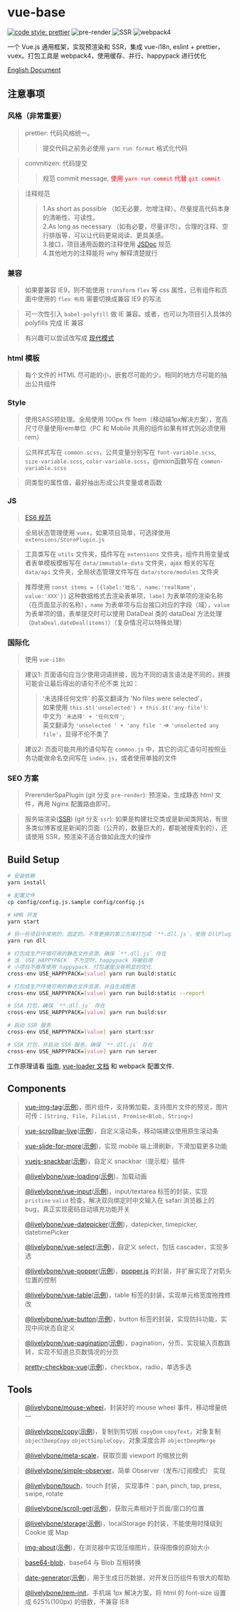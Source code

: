 # vue-base
[![code style: prettier](https://img.shields.io/badge/code_style-prettier-ff69b4.svg?style=flat-square)](https://github.com/prettier/prettier)
![pre-render](https://img.shields.io/badge/realized-pre--render-blue.svg "pre-render")
![SSR](https://img.shields.io/badge/realized-SSR-blue.svg "SSR")
![webpack4](https://img.shields.io/badge/pack-webpack4-blue.svg "webpack4")

一个 Vue.js 通用框架，实现预渲染和 SSR，集成 vue-i18n, eslint + prettier，vuex。打包工具是 webpack4，使用缓存、并行、happypack 进行优化

[English Document](./README.md)

## 注意事项

### 风格（非常重要）

> prettier: 代码风格统一。
>> 提交代码之前务必使用 `yarn run format` 格式化代码

> commitizen: 代码提交
>> 规范 commit message, <span style="color:red">使用 `yarn run commit` 代替 `git commit`</span>

> 注释规范
>> 1.As short as possible （如无必要，勿增注释）。尽量提高代码本身的清晰性、可读性。<br>
   2.As long as necessary （如有必要，尽量详尽）。合理的注释、空行排版等，可以让代码更易阅读、更具美感。<br>
   3.接口，项目通用函数的注释使用 [JSDoc](http://usejsdoc.org/index.html) 规范<br>
   4.其他地方的注释能将 why 解释清楚就行

### 兼容

> 如果要兼容 IE9，则不能使用 `transform` `flex` 等 css 属性，已有组件和页面中使用的 `flex 布局` 需要切换成兼容 IE9 的写法

> 可一次性引入 `babel-polyfill` 做 IE 兼容。或者，也可以为项目引入具体的 polyfills 完成 IE 兼容

> 有兴趣可以尝试改写成 [现代模式](https://philipwalton.com/articles/deploying-es2015-code-in-production-today/)

### html 模板

> 每个文件的 HTML 尽可能的小，嵌套尽可能的少。相同的地方尽可能的抽出公共组件

### Style

> 使用SASS预处理。全局使用 100px 作 1rem（移动端1px解决方案），宽高尺寸尽量使用rem单位（PC 和 Mobile 共用的组件如果有样式则必须使用rem）

> 公共样式写在 `common.scss`，公共变量分别写在 `font-variable.scss`, `size-variable.scss`, `color-variable.scss`，@mixin函数写在 `common-variable.scss`

> 同类型的属性值，最好抽出形成公共变量或者函数

### JS

> [ES6 规范](http://es6.ruanyifeng.com/)

> 全局状态管理使用 `vuex`，如果项目简单，可选择使用 `extensions/StorePlugin.js`

> 工具类写在 `utils` 文件夹，插件写在 `extensions` 文件夹，组件共用变量或者表单模板模板写在 `data/immutable-data` 文件夹，ajax 相关的写在 `data/api` 文件夹，全局状态管理文件写在 `data/store/modules` 文件夹

> 推荐使用 `const items = [{label:'姓名', name:'realName', value:'XXX'}]` 这种数据格式去渲染表单项，`label` 为表单项的渲染名称（在页面显示的名称），`name` 为表单项与后台接口对应的字段（域），`value` 为表单项的值，表单提交时可以使用 DataDeal 类的 dataDeal 方法处理（`DataDeal.dateDeal(items)`）（复杂情况可以特殊处理）

### 国际化

> 使用 `vue-i18n`

> 建议1: 页面语句应当少使用词语拼接，因为不同的语言语法是不同的，拼接可能会让最后得出的语句不伦不类
> 比如：
>> ‘未选择任何文件’ 的英文翻译为 'No files were selected'，<br>
>> 如果使用 `this.$t('unselected') + this.$t('any-file')`:<br>
>> 中文为 `'未选择' + '任何文件'`;<br>
>> 英文翻译为 `'unselected ' + 'any file '` => `'unselected any file'`，显得不伦不类了

> 建议2: 页面可能共用的语句写在 `common.js` 中，其它的词汇语句可按照业务功能做命名空间写在 `index.js`，或者使用单独的文件

### SEO 方案

> PrerenderSpaPlugin (git 分支 `pre-render`): 预渲染，生成静态 html 文件，再用 Nginx 配置路由即可。

> 服务端渲染([SSR](https://ssr.vuejs.org/zh/)) (git 分支 `ssr`): 如果是构建社交类或是新闻类网站，有很多类似博客或是新闻的页面（公开的，数量巨大的，都能被搜索到的），还请使用 SSR，预渲染不适合做如此庞大的操作

## Build Setup

``` bash
# 安装依赖
yarn install

# 配置文件
cp config/config.js.sample config/config.js

# HMR 开发
yarn start

# 将一些项目中常用的，固定的，不常更换的第三方库打包成 `**.dll.js`，使用 DllPlugin，确保在这些库发生变化之后重新打包
yarn run dll

# 打包成生产环境可用的静态文件资源，确保 `**.dll.js` 存在
# 当 `USE_HAPPYPACK` 不为空时，happypack 将被启用
# 小项目不推荐使用 happypack，打包速度没有明显的优化
cross-env USE_HAPPYPACK=[value] yarn run build:static

# 打包成生产环境可用的静态文件资源，并且生成图表
cross-env USE_HAPPYPACK=[value] yarn run build:static --report

# SSR 打包，确保 `**.dll.js` 存在
cross-env USE_HAPPYPACK=[value] yarn run build:ssr

# 启动 SSR 服务
cross-env USE_HAPPYPACK=[value] yarn start:ssr

# SSR 打包，并启动 SSR 服务，确保 `**.dll.js` 存在
cross-env USE_HAPPYPACK=[value] yarn run server
```

工作原理请看 [指南](http://vuejs-templates.github.io/webpack/), [vue-loader 文档](http://vuejs.github.io/vue-loader) 和 webpack 配置文件.

## Components

> [vue-img-tag](https://github.com/livelybone/vue-img-tag)([示例](https://livelybone.github.io/vue/vue-img-tag/))，图片组件，支持懒加载，支持图片文件的预览，图片可传：`[String, File, FileList, Promise<Blob, String>]`

> [vue-scrollbar-live](https://github.com/livelybone/vue-scrollbar-live)([示例](https://livelybone.github.io/vue/vue-scrollbar-live/))，自定义滚动条，移动端建议使用原生滚动条

> [vue-slide-for-more](https://github.com/livelybone/vue-slide-for-more)([示例](https://livelybone.github.io/vue/vue-slide-for-more/))，实现 mobile 端上滑刷新，下滑加载更多功能

> [vuejs-snackbar](https://github.com/livelybone/vuejs-snackbar)([示例](https://livelybone.github.io/vue/vuejs-snackbar/))，自定义 snackbar（提示框）插件

> [@livelybone/vue-loading](https://github.com/livelybone/vue-loading)([示例](https://livelybone.github.io/vue/vue-loading/))，加载动画

> [@livelybone/vue-input](https://github.com/livelybone/vue-input)([示例](https://livelybone.github.io/vue/vue-input/))，input/textarea 标签的封装，实现 `pristine` `valid` 检查，解决双向绑定时中文输入在 safari 浏览器上的 bug，真正实现密码自动填充功能开关

> [@livelybone/vue-datepicker](https://github.com/livelybone/vue-datepicker)([示例](https://livelybone.github.io/vue/vue-datepicker/))，datepicker, timepicker, datetimePicker

> [@livelybone/vue-select](https://github.com/livelybone/vue-select)([示例](https://livelybone.github.io/vue/vue-select/))，自定义 select，包括 cascader，实现多选

> [@livelybone/vue-popper](https://github.com/livelybone/vue-popper)([示例](https://livelybone.github.io/vue/vue-popper/))，[popper.js](https://popper.js.org) 的封装，并扩展实现了对箭头位置的控制

> [@livelybone/vue-table](https://github.com/livelybone/vue-table)([示例](https://livelybone.github.io/vue/vue-table/))，table 标签的封装，实现单元格宽度拖拽修改

> [@livelybone/vue-button](https://github.com/livelybone/vue-button)([示例](https://livelybone.github.io/vue/vue-button/))，button 标签的封装，实现防抖功能，实现中间状态自定义

> [@livelybone/vue-pagination](https://github.com/livelybone/vue-pagination)([示例](https://livelybone.github.io/vue/vue-pagination/))，pagination，分页，实现输入页数跳转，实现不知道总页数情况的分页

> [pretty-checkbox-vue](https://github.com/hamed-ehtesham/pretty-checkbox-vue)([示例](https://hamed-ehtesham.github.io/pretty-checkbox-vue/))，checkbox，radio，单选多选


## Tools

> [@livelybone/mouse-wheel](https://github.com/livelybone/mouse-wheel)，封装好的 mouse wheel 事件，移动增量统一

> [@livelybone/copy](https://github.com/livelybone/copy)([示例](https://livelybone.github.io/tool/copy/))，复制到剪切板 `copyDom` `copyText`，对象复制 `objectDeepCopy` `objectSimpleCopy`，对象深度合并 `objectDeepMerge`

> [@livelybone/meta-scale](https://github.com/livelybone/meta-scale)，获取页面 viewport 的缩放比例

> [@livelybone/simple-observer](https://github.com/livelybone/simple-observer)，简单 Observer（发布/订阅模式） 实现

> [@livelybone/touch](https://github.com/livelybone/touch)，touch 封装， 实现事件：pan, pinch, tap, press, swipe, rotate

> [@livelybone/scroll-get](https://github.com/livelybone/scroll-get)([示例](https://livelybone.github.io/tool/scroll-get/))，获取元素相对于页面/窗口的位置

> [@livelybone/storage](https://github.com/livelybone/storage)([示例](https://livelybone.github.io/tool/storage/))，localStorage 的封装，不能使用时降级到 Cookie 或 Map

> [img-about](https://github.com/livelybone/img-about)([示例](https://livelybone.github.io/tool/img-about/))，在浏览器中实现压缩图片，获得图像的原始大小

> [base64-blob](https://github.com/livelybone/base64-blob)，base64 与 Blob 互相转换

> [date-generator](https://github.com/livelybone/date-generator)([示例](https://livelybone.github.io/tool/date-generator/))，用于生成日历数据，对开发日历组件有很大的帮助

> [@livelybone/rem-init](https://github.com/livelybone/rem-init)，手机端 1px 解决方案，将 html 的 font-size 设置成 625%(100px) 的倍数，不兼容 IE8

